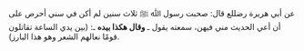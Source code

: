 عن أبي هريرة رضللع  قال: صحبت رسول ﷲ ﷺ ثلاث سنين لم أكن في سني أحرص على أن أعي الحديث مني فيهن، سمعته يقول ـ **وقال هكذا بيده** ـ: (بين يدي الساعة تقاتلون قومًا نعالهم الشعر وهو هذا البارز).